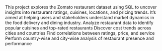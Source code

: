 This project explores the Zomato restaurant dataset using SQL to uncover insights into restaurant ratings, cuisines, locations, and pricing trends. It’s aimed at helping users and stakeholders understand market dynamics in the food delivery and dining industry.
Analyze restaurant data to identify popular cuisines and top-rated restaurants
Discover cost trends across cities and countries
Find correlations between ratings, price, and service
Perform country-wise and city-wise analysis of restaurant presence and performance
